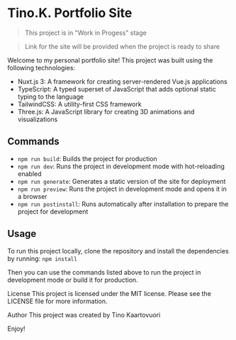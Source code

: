 # Tino.K. Portfolio Site

> This project is in "Work in Progess" stage

> Link for the site will be provided when the project is ready to share

Welcome to my personal portfolio site! This project was built using the following technologies:
- Nuxt.js 3: A framework for creating server-rendered Vue.js applications
- TypeScript: A typed superset of JavaScript that adds optional static typing to the language
- TailwindCSS: A utility-first CSS framework
- Three.js: A JavaScript library for creating 3D animations and visualizations

## Commands

- `npm run build`: Builds the project for production
- `npm run dev`: Runs the project in development mode with hot-reloading enabled
- `npm run generate`: Generates a static version of the site for deployment
- `npm run preview`: Runs the project in development mode and opens it in a browser
- `npm run postinstall`: Runs automatically after installation to prepare the project for development

## Usage

To run this project locally, clone the repository and install the dependencies by running:
`npm install`

Then you can use the commands listed above to run the project in development mode or build it for production.

License
This project is licensed under the MIT license. Please see the LICENSE file for more information.

Author
This project was created by Tino Kaartovuori

Enjoy!

